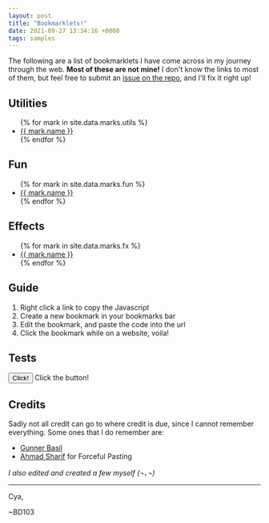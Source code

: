 ```yaml
---
layout: post
title: "Bookmarklets!"
date: 2021-09-27 13:34:16 +0000
tags: samples
---
```


The following are a list of bookmarklets I have come across in my journey through the web. **Most of these are not mine!** I don't know the links to most of them, but feel free to submit an [issue on the repo](https://github.com/BD103/bd103.github.io/issues), and I'll fix it right up!

## Utilities

<ul>
  {% for mark in site.data.marks.utils %}
    <li>
      <a href="{{ mark.data }}" title="{{ mark.desc }}">
        {{ mark.name }}
      </a>
    </li>
  {% endfor %}
</ul>

## Fun

<ul>
  {% for mark in site.data.marks.fun %}
    <li>
      <a href="{{ mark.data }}" title="{{ mark.desc }}">
        {{ mark.name }}
      </a>
    </li>
  {% endfor %}
</ul>

## Effects

<ul>
  {% for mark in site.data.marks.fx %}
    <li>
      <a href="{{ mark.data }}" title="{{ mark.desc }}">
        {{ mark.name }}
      </a>
    </li>
  {% endfor %}
</ul>

## Guide

1. Right click a link to copy the Javascript
2. Create a new bookmark in your bookmarks bar
3. Edit the bookmark, and paste the code into the url
4. Click the bookmark while on a website, voila!

## Tests

<script>var x = 0;</script>

<button type="button" onclick="document.getElementById('autoclick-count').innerHTML = 'Count: ' + x; x++;">Click!</button>
<span id="autoclick-count">Click the button!</span>

## Credits

Sadly not all credit can go to where credit is due, since I cannot remember everything. Some ones that I do remember are:

- [Gunner Basil](https://www.gbasil.dev/bookmarklets)
- [Ahmad Sharif](https://superuser.com/a/1499930) for Forceful Pasting

_I also edited and created a few myself (¬､¬)_

---

Cya,

~BD103
